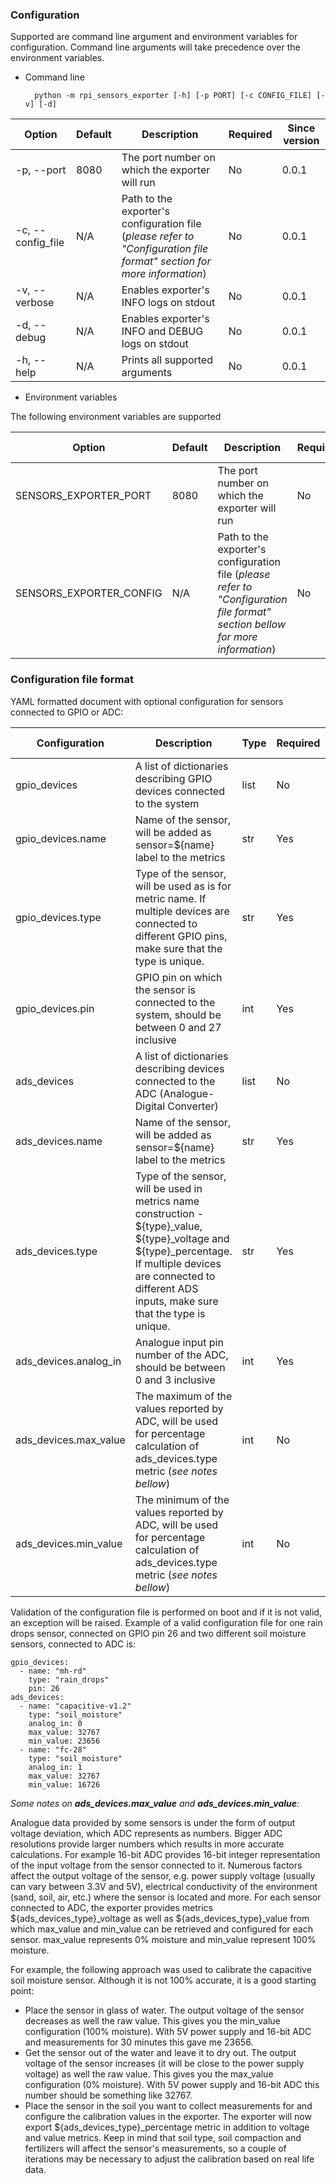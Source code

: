 ### Configuration
Supported are command line argument and environment variables for configuration. Command line arguments will take precedence over the environment variables. 
* Command line

        python -m rpi_sensors_exporter [-h] [-p PORT] [-c CONFIG_FILE] [-v] [-d]


| Option |Default| Description |Required|Since version|
|--|--|--|--|--|
| -p, --port |8080| The port number on which the exporter will run |No| 0.0.1 |
| -c, --config_file |N/A| Path to the exporter's configuration file (*please refer to "Configuration file format" section for more information*) |No |0.0.1|
| -v, --verbose |N/A| Enables exporter's INFO logs on stdout |No |0.0.1|
| -d, --debug | N/A | Enables exporter's INFO and DEBUG logs on stdout | No | 0.0.1|
| -h, --help | N/A | Prints all supported arguments|No|0.0.1

* Environment variables

The following environment variables are supported

| Option |Default| Description |Required|Since version|
|--|--|--|--|--|
| SENSORS_EXPORTER_PORT |8080| The port number on which the exporter will run |No| 0.0.1 |
| SENSORS_EXPORTER_CONFIG |N/A| Path to the exporter's configuration file (*please refer to "Configuration file format" section bellow for more information*) |No |0.0.1|


### Configuration file format
YAML formatted document with optional configuration for sensors connected to GPIO or ADC:

| Configuration | Description |Type|Required|Since version|
|--|--|--|--|--|
| gpio_devices | A list of dictionaries describing GPIO devices connected to the system |list|No| 0.0.1 |
| gpio_devices.name | Name of the sensor, will be added as sensor=${name} label to the metrics  |str|Yes| 0.0.1 |
| gpio_devices.type | Type of the sensor, will be used as is for metric name. If multiple devices are connected to different GPIO pins, make sure that the type is unique. |str|Yes| 0.0.1 |
| gpio_devices.pin | GPIO pin on which the sensor is connected to the system, should be between 0 and 27 inclusive |int|Yes| 0.0.1 |
| ads_devices | A list of dictionaries describing devices connected to the ADC (Analogue-Digital Converter) |list|No| 0.0.1 |
| ads_devices.name | Name of the sensor, will be added as sensor=${name} label to the metrics |str|Yes| 0.0.1 |
| ads_devices.type | Type of the sensor, will be used in metrics name construction - ${type}_value, ${type}_voltage and ${type}_percentage. If multiple devices are connected to different ADS inputs, make sure that the type is unique. |str|Yes| 0.0.1 |
| ads_devices.analog_in | Analogue input pin number of the ADC, should be between 0 and 3 inclusive |int|Yes| 0.0.1 |
| ads_devices.max_value | The maximum of the values reported by ADC, will be used for percentage calculation of ads_devices.type metric (*see notes bellow*) |int|No| 0.0.1 |
| ads_devices.min_value | The minimum of the values reported by ADC, will be used for percentage calculation of ads_devices.type metric (*see notes bellow*)|int |No| 0.0.1 |

Validation of the configuration file is performed on boot and if it is not valid, an exception will be raised. Example of a valid configuration file for one rain drops sensor, connected on GPIO pin 26 and two different soil moisture sensors, connected to ADC is:

    gpio_devices:
      - name: "mh-rd"
        type: "rain_drops"
        pin: 26
    ads_devices:
      - name: "capacitive-v1.2"
        type: "soil_moisture"
        analog_in: 0
        max_value: 32767
        min_value: 23656
      - name: "fc-28"
        type: "soil_moisture"
        analog_in: 1
        max_value: 32767
        min_value: 16726


*Some notes on **ads_devices.max_value** and **ads_devices.min_value**:*

Analogue data provided by some sensors is under the form of output voltage deviation, which ADC represents as numbers. Bigger ADC resolutions provide larger numbers which results in more accurate calculations. For example 16-bit ADC provides 16-bit integer representation of the input voltage from the sensor connected to it. Numerous factors affect the output voltage of the sensor, e.g. power supply voltage (usually can vary between 3.3V and 5V), electrical conductivity of the environment (sand, soil, air, etc.) where the sensor is located and more. For each sensor connected to ADC, the exporter provides metrics ${ads_devices_type}_voltage as well as ${ads_devices_type}_value from which max_value and min_value can be retrieved and configured for each sensor. max_value represents 0% moisture and min_value represent 100% moisture.

For example, the following approach was used to calibrate the capacitive soil moisture sensor. Although it is not 100% accurate, it is a good starting point:
* Place the sensor in glass of water. The output voltage of the sensor decreases as well the raw value. This gives you the min_value configuration (100% moisture). With 5V power supply and 16-bit ADC and measurements for 30 minutes this gave me 23656.
* Get the sensor out of the water and leave it to dry out. The output voltage of the sensor increases (it will be close to the power supply voltage) as well the raw value. This gives you the max_value configuration (0% moisture). With 5V power supply and 16-bit ADC this number should be something like 32767.
* Place the sensor in the soil you want to collect measurements for and configure the calibration values in the exporter. The exporter will now export ${ads_devices_type}_percentage metric in addition to voltage and value metrics. Keep in mind that soil type, soil compaction and fertilizers will affect the sensor's measurements, so a couple of iterations may be necessary to adjust the calibration based on real life data.
